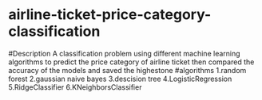 # airline-ticket-price-category-classification
#Description
A classification problem using different machine learning algorithms to predict the price category of airline ticket then compared the accuracy of the models and saved the highestone
#algorithms
1.random forest
2.gaussian naive bayes
3.descision tree
4.LogisticRegression
5.RidgeClassifier
6.KNeighborsClassifier
